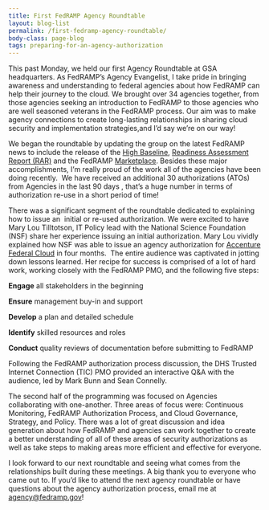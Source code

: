 ```yaml
---
title: First FedRAMP Agency Roundtable
layout: blog-list
permalink: /first-fedramp-agency-roundtable/
body-class: page-blog
tags: preparing-for-an-agency-authorization
---
```

This past Monday, we held our first Agency Roundtable at GSA headquarters. As FedRAMP’s Agency Evangelist, I take pride in bringing awareness and understanding to federal agencies about how FedRAMP can help their journey to the cloud. We brought over 34 agencies together, from those agencies seeking an introduction to FedRAMP to those agencies who are well seasoned veterans in the FedRAMP process. Our aim was to make agency connections to create long-lasting relationships in sharing cloud security and implementation strategies,and I’d say we’re on our way!

We began the roundtable by updating the group on the latest FedRAMP news to include the release of the [High Baseline](https://www.fedramp.gov/fedramp-releases-high-baseline/), [Readiness Assessment Report (RAR)](https://www.fedramp.gov/the-next-step-in-getting-vendors-into-fedramp/) and the FedRAMP [Marketplace](https://marketplace.fedramp.gov/). Besides these major accomplishments, I’m really proud of the work all of the agencies have been doing recently.  We have received an additional 30 authorizations (ATOs) from Agencies in the last 90 days , that’s a huge number in terms of authorization re-use in a short period of time!    

There was a significant segment of the roundtable dedicated to explaining how to issue an  initial or re-used authorization. We were excited to have Mary Lou Tilltotson, IT Policy lead with the National Science Foundation (NSF) share her experience issuing an initial authorization. Mary Lou vividly explained how NSF was able to issue an agency authorization for [Accenture Federal Cloud](https://marketplace.fedramp.gov/index.html#/product/accenture-federal-cloud-erp?sort=productName&productNameSearch=accenture) in four months.  The entire audience was captivated in jotting down lessons learned. Her recipe for success is comprised of a lot of hard work, working closely with the FedRAMP PMO, and the following five steps:


  **Engage** all stakeholders in the beginning


  **Ensure** management buy-in and support


  **Develop** a plan and detailed schedule


  **Identify** skilled resources and roles


  **Conduct** quality reviews of documentation before submitting to FedRAMP


Following the FedRAMP authorization process discussion, the DHS Trusted Internet Connection (TIC) PMO provided an interactive Q&A with the audience, led by Mark Bunn and Sean Connelly.

The second half of the programming was focused on Agencies collaborating with one-another. Three areas of focus were: Continuous Monitoring, FedRAMP Authorization Process, and Cloud Governance, Strategy, and Policy. There was a lot of great discussion and idea generation about how FedRAMP and agencies can work together to create a better understanding of all of these areas of security authorizations as well as take steps to making areas more efficient and effective for everyone.

I look forward to our next roundtable and seeing what comes from the relationships built during these meetings. A big thank you to everyone who came out to. If you’d like to attend the next agency roundtable or have questions about the agency authorization process, email me at [agency@fedramp.gov](mailto:agency@fedramp.gov)!
